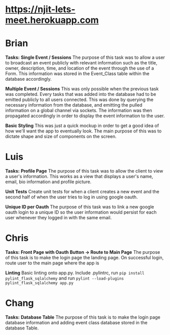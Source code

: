 # https://njit-lets-meet.herokuapp.com

# Brian
**Tasks:**
**Single Event / Sessions**
The purpose of this task was to allow a user to broadcast an event publicly with relevant information such as the title, owner, description, time, and location of the event through the use of a Form.  This information was stored in the Event_Class table within the database accordingly.

**Multiple Event / Sessions**
This was only possible when the previous task was completed.  Every tasks that was added into the database had to be emitted publicly to all users connected.  This was done by querying the necessary information from the database, and emitting the pulled information on a global channel via sockets.  The information was then propagated accordingly in order to display the event information to the user.

**Basic Styling**
This was just a quick mockup in order to get a good idea of how we'll want the app to eventually look.  The main purpose of this was to dictate shape and size of components on the screen.

# Luis
**Tasks:**
**Profile Page**
The purpose of this task was to allow the client to view a user's information. This works as a view that displays a user's name, email, bio information and profile picture.

**Unit Tests**
Create unit tests for when a client creates a new event and the second half of when the user tries to log in using google oauth.

**Unique ID per Oauth**
The purpose of this task was to link a new google oauth login to a unique ID so the user information would persist for each user whenever they logged in with the same email.

# Chris
**Tasks:**
**Front Page with Oauth Button -> Route to Main Page**
The purpose of this task is to make the login page the landing page. On successful login, route user to the main page where the app is

**Linting**
Basic linting onto app.py. Include .pylintrc, run `pip install pylint_flask_sqlalchemy` and run `pylint --load-plugins pylint_flask_sqlalchemy app.py`

# Chang
**Tasks:**
**Database Table**
The purpose of this task is to make the login page database information and adding event class database stored in the database Table.
